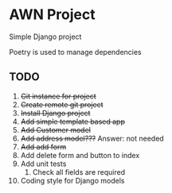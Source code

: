 # AWN Project

Simple Django project

Poetry is used to manage dependencies

## TODO

1. ~~Git instance for project~~
2. ~~Create remote git project~~
3. ~~Install Django project~~
4. ~~Add simple template based app~~
5. ~~Add Customer model~~
6. ~~Add address model???~~ Answer: not needed
7. ~~Add add form~~
8. Add delete form and button to index
9. Add unit tests
   1. Check all fields are required
10. Coding style for Django models
